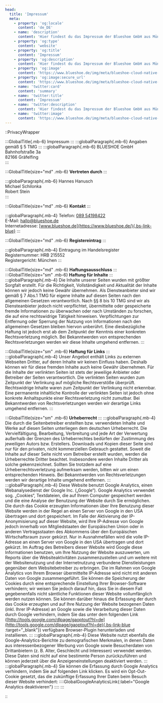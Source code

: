 ```yaml
---
head:
  title: 'Impressum'
  meta:
    - property: 'og:locale'
      content: 'de_DE'
    - name: 'description'
      content: 'Hier findest du das Impressum der Blueshoe GmbH aus München.'
    - property: 'og:type'
      content: 'website'
    - property: 'og:title'
      content: 'Impressum'
    - property: 'og:description'
      content: 'Hier findest du das Impressum der Blueshoe GmbH aus München.'
    - property: 'og:image'
      content: 'https://www.blueshoe.de/img/meta/blueshoe-cloud-native-devlopment.png'
    - property: 'og:image:secure_url'
      content: 'https://www.blueshoe.de/img/meta/blueshoe-cloud-native-devlopment.png'
    - name: 'twitter:card'
      content: 'summary'
    - name: 'twitter:title'
      content: 'Impressum'
    - name: 'twitter:description'
      content: 'Hier findest du das Impressum der Blueshoe GmbH aus München.'
    - name: 'twitter:image'
      content: 'https://www.blueshoe.de/img/meta/blueshoe-cloud-native-devlopment.png'
---
```


::PrivacyWrapper

:::GlobalTitle{.mb-6}
Impressum
:::
:::globalParagraph{.mb-6}
Angaben gemäß § 5 TMG
:::
:::globalParagraph{.mb-6}
BLUESHOE GmbH<br>
Bahnhofstraße 3a<br>
82166 Gräfelfing<br>
:::

:::GlobalTitle{size="md" .mb-6}
**Vertreten durch**
:::

:::globalParagraph{.mb-6}
Hannes Hanusch<br>
Michael Schilonka<br>
Robert Stein<br>
:::

:::GlobalTitle{size="md" .mb-6}
**Kontakt**
:::

:::globalParagraph{.mb-4}
Telefon: <a href="tel:+498954198422">089 54198422</a><br>
E-Mail: <a href="mailto:hallo@blueshoe.de">hallo@blueshoe.de</a><br>
Internetadresse: [www.blueshoe.de](https://www.blueshoe.de/){.bs-link-blue}
:::

:::GlobalTitle{size="md" .mb-6}
**Registereintrag**
:::

:::globalParagraph{.mb-4}
Eintragung im Handelsregister<br>
Registernummer: HRB 215552<br>
Registergericht: München
:::

:::GlobalTitle{size="md" .mb-6}
**Haftungsausschluss**
:::
:::GlobalTitle{size="sm" .mb-6}
**Haftung für Inhalte**
:::
:::globalParagraph{.mb-4}
Die Inhalte unserer Seiten wurden mit größter Sorgfalt erstellt. Für die Richtigkeit, Vollständigkeit und Aktualität der Inhalte können wir jedoch keine Gewähr übernehmen. Als Diensteanbieter sind wir gemäß § 7 Abs.1 TMG für eigene Inhalte auf diesen Seiten nach den allgemeinen Gesetzen verantwortlich. Nach §§ 8 bis 10 TMG sind wir als Diensteanbieter jedoch nicht verpflichtet, übermittelte oder gespeicherte fremde Informationen zu überwachen oder nach Umständen zu forschen, die auf eine rechtswidrige Tätigkeit hinweisen. Verpflichtungen zur Entfernung oder Sperrung der Nutzung von Informationen nach den allgemeinen Gesetzen bleiben hiervon unberührt. Eine diesbezügliche Haftung ist jedoch erst ab dem Zeitpunkt der Kenntnis einer konkreten Rechtsverletzung möglich. Bei Bekanntwerden von entsprechenden Rechtsverletzungen werden wir diese Inhalte umgehend entfernen.
:::

:::GlobalTitle{size="sm" .mb-6}
**Haftung für Links**
:::
:::globalParagraph{.mb-4}
Unser Angebot enthält Links zu externen Webseiten Dritter, auf deren Inhalte wir keinen Einfluss haben. Deshalb können wir für diese fremden Inhalte auch keine Gewähr übernehmen. Für die Inhalte der verlinkten Seiten ist stets der jeweilige Anbieter oder Betreiber der Seiten verantwortlich. Die verlinkten Seiten wurden zum Zeitpunkt der Verlinkung auf mögliche Rechtsverstöße überprüft. Rechtswidrige Inhalte waren zum Zeitpunkt der Verlinkung nicht erkennbar. Eine permanente inhaltliche Kontrolle der verlinkten Seiten ist jedoch ohne konkrete Anhaltspunkte einer Rechtsverletzung nicht zumutbar. Bei Bekanntwerden von Rechtsverletzungen werden wir derartige Links umgehend entfernen.
:::

:::GlobalTitle{size="sm" .mb-6}
**Urheberrecht**
:::
:::globalParagraph{.mb-4}
Die durch die Seitenbetreiber erstellten bzw. verwendeten Inhalte und Werke auf diesen Seiten unterliegen dem deutschen Urheberrecht. Die Vervielfältigung, Bearbeitung, Verbreitung und jede Art der Verwertung außerhalb der Grenzen des Urheberrechtes bedürfen der Zustimmung des jeweiligen Autors bzw. Erstellers. Downloads und Kopien dieser Seite sind nur für den privaten, nicht kommerziellen Gebrauch gestattet. Soweit die Inhalte auf dieser Seite nicht vom Betreiber erstellt wurden, werden die Urheberrechte Dritter beachtet. Insbesondere werden Inhalte Dritter als solche gekennzeichnet. Sollten Sie trotzdem auf eine Urheberrechtsverletzung aufmerksam werden, bitten wir um einen entsprechenden Hinweis. Bei Bekanntwerden von Rechtsverletzungen werden wir derartige Inhalte umgehend entfernen.
:::
:::globalParagraph{.mb-4}
Diese Website benutzt Google Analytics, einen Webanalysedienst der Google Inc. („Google“). Google Analytics verwendet sog. „Cookies“, Textdateien, die auf Ihrem Computer gespeichert werden und die eine Analyse der Benutzung der Website durch Sie ermöglichen. Die durch das Cookie erzeugten Informationen über Ihre Benutzung dieser Website werden in der Regel an einen Server von Google in den USA übertragen und dort gespeichert. Im Falle der Aktivierung der IP-Anonymisierung auf dieser Website, wird Ihre IP-Adresse von Google jedoch innerhalb von Mitgliedstaaten der Europäischen Union oder in anderen Vertragsstaaten des Abkommens über den Europäischen Wirtschaftsraum zuvor gekürzt. Nur in Ausnahmefällen wird die volle IP-Adresse an einen Server von Google in den USA übertragen und dort gekürzt. Im Auftrag des Betreibers dieser Website wird Google diese Informationen benutzen, um Ihre Nutzung der Website auszuwerten, um Reports über die Websiteaktivitäten zusammenzustellen und um weitere mit der Websitenutzung und der Internetnutzung verbundene Dienstleistungen gegenüber dem Websitebetreiber zu erbringen. Die im Rahmen von Google Analytics von Ihrem Browser übermittelte IP-Adresse wird nicht mit anderen Daten von Google zusammengeführt. Sie können die Speicherung der Cookies durch eine entsprechende Einstellung Ihrer Browser-Software verhindern; wir weisen Sie jedoch darauf hin, dass Sie in diesem Fall gegebenenfalls nicht sämtliche Funktionen dieser Website vollumfänglich werden nutzen können. Sie können darüber hinaus die Erfassung der durch das Cookie erzeugten und auf Ihre Nutzung der Website bezogenen Daten (inkl. Ihrer IP-Adresse) an Google sowie die Verarbeitung dieser Daten durch Google verhindern, indem Sie das unter dem folgenden Link ([http://tools.google.com/dlpage/gaoptout?hl=de](http://tools.google.com/dlpage/gaoptout?hl=de){.bs-link-blue :target="_blank"}) verfügbare Browser-Plugin herunterladen und installieren.
:::
:::globalParagraph{.mb-4}
Diese Website nutzt ebenfalls die Google-Analytics-Berichte zu demografischen Merkmalen, in denen Daten aus interessenbezogener Werbung von Google sowie Besucherdaten von Drittanbietern (z. B. Alter, Geschlecht und Interessen) verwendet werden. Diese Daten sind nicht auf eine bestimmte Person zurückzuführen und können jederzeit über die Anzeigeneinstellungen deaktiviert werden.
:::
:::globalParagraph{.mb-4}
Sie können die Erfassung durch Google Analytics verhindern, indem Sie auf folgenden Link klicken. Es wird ein Opt-Out-Cookie gesetzt, das die zukünftige Erfassung Ihrer Daten beim Besuch dieser Website verhindert:
::::GlobalGoogleAnalyticsLink{:label="Google Analytics deaktivieren"}
::::
:::

::